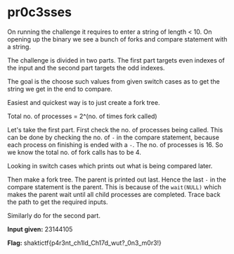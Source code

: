 # pr0c3sses

On running the challenge it requires to enter a string of length < 10.
On opening up the binary we see a bunch of forks and compare statement with a string.

The challenge is divided in two parts. The first part targets even indexes of the input and the second part targets the odd indexes.

The goal is the choose such values from given switch cases as to get the string we get in the end to compare. 

Easiest and quickest way is to just create a fork tree.

Total no. of processes = 2^(no. of times fork called)

Let's take the first part.
First check the no. of processes being called. This can be done by checking the no. of `-` in the compare statement, because each process on finishing is ended with a `-`.
The no. of processes is 16. So we know the total no. of fork calls has to be 4.

Looking in switch cases which prints out what is being compared later. 

Then make a fork tree. The parent is printed out last. Hence the last `-` in the compare statement is the parent. This is because of the `wait(NULL)` which makes the parent wait until all child processes are completed. Trace back the path to get the required inputs.

Similarly do for the second part.

**Input given:** 23144105

**Flag:** shaktictf{p4r3nt_ch1ld_Ch17d_wut?_0n3_m0r3!}
